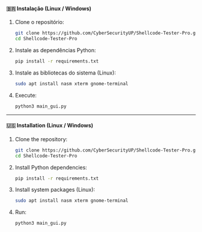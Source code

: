 #### 🇧🇷 Instalação (Linux / Windows)

1. Clone o repositório:
   ```bash
   git clone https://github.com/CyberSecurityUP/Shellcode-Tester-Pro.git
   cd Shellcode-Tester-Pro
   ```

2. Instale as dependências Python:
   ```bash
   pip install -r requirements.txt
   ```

3. Instale as bibliotecas do sistema (Linux):
   ```bash
   sudo apt install nasm xterm gnome-terminal
   ```

4. Execute:
   ```bash
   python3 main_gui.py
   ```

---

#### 🇺🇸 Installation (Linux / Windows)

1. Clone the repository:
   ```bash
   git clone https://github.com/CyberSecurityUP/Shellcode-Tester-Pro.git
   cd Shellcode-Tester-Pro
   ```

2. Install Python dependencies:
   ```bash
   pip install -r requirements.txt
   ```

3. Install system packages (Linux):
   ```bash
   sudo apt install nasm xterm gnome-terminal
   ```

4. Run:
   ```bash
   python3 main_gui.py
   ```

